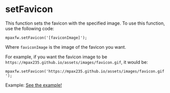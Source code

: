 # setFavicon
This function sets the favicon with the specified image. To use this function, use the following code:

`mpaxfw.setFavicon('[faviconImage]');`

Where `faviconImage` is the image of the favicon you want.

For example, if you want the favicon image to be `https://mpax235.github.io/assets/images/favicon.gif`, it would be:

`mpaxfw.setFavicon('https://mpax235.github.io/assets/images/favicon.gif');`

Example: <a href="documentation/functions/examples/setFavicon/setFavicon.html">See the example!</a>